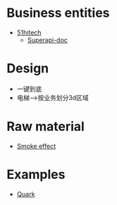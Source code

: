 # Business entities
- [51hitech](https://www.51hitech.com/)
  - [Superapi-doc](http://ossstore.51hitech.com/superapi-doc.pdf)

# Design
- 一键到底
- 电梯-->按业务划分3d区域

# Raw material
- [Smoke effect](https://codepen.io/teolitto/pen/KwOVvL)

# Examples
- [Quark](https://www.myquark.cn/)